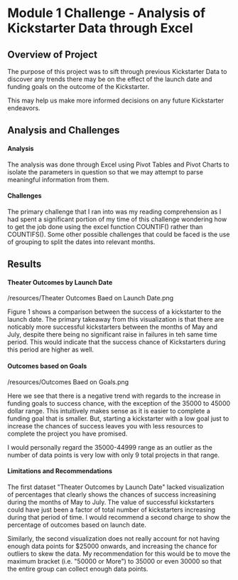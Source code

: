 # Module 1 Challenge - Analysis of Kickstarter Data through Excel

## Overview of Project

The purpose of this project was to sift through previous Kickstarter Data to discover any trends there may be on the effect of the launch date and funding goals on the outcome of the Kickstarter. 

This may help us make more informed decisions on any future Kickstarter endeavors.


## Analysis and Challenges

#### Analysis

The analysis was done through Excel using Pivot Tables and Pivot Charts to isolate the parameters in question so that we may attempt to parse meaningful information from them. 


#### Challenges

The primary challenge that I ran into was my reading comprehension as I had spent a significant portion of my time of this challenge wondering how to get the job done using the excel function COUNTIF() rather than COUNTIFS(). Some other possible challenges that could be faced is the use of grouping to split the dates into relevant months. 

## Results

#### Theater Outcomes by Launch Date
/resources/Theater Outcomes Baed on Launch Date.png

Figure 1 shows a comparison between the success of a kickstarter to the launch date. The primary takeaway from this visualization is that there are noticably more successful kickstarters between the months of May and July, despite there being no significant raise in failures in teh same time period. This would indicate that the success chance of Kickstarters during this period are higher as well.


#### Outcomes based on Goals
/resources/Outcomes Baed on Goals.png

Here we see that there is a negative trend with regards to the increase in funding goals to success chance, with the exception of the 35000 to 45000 dollar range. This intuitively makes sense as it is easier to complete a funding goal that is smaller. But, starting a kickstarter with a low goal just to increase the chances of success leaves you with less resources to complete the project you have promised. 

I would personally regard the 35000-44999 range as an outlier as the number of data points is very low with only 9 total projects in that range. 


#### Limitations and Recommendations

The first dataset "Theater Outcomes by Launch Date" lacked visualization of percentages that clearly shows the chances of success increasining during the months of May to July. The value of successful kickstarters could have just been a factor of total number of kickstarters increasing during that period of time. I would recommend a second charge to show the percentage of outcomes based on launch date. 

Similarly, the second visualization does not really account for not having enough data points for $25000 onwards, and increasing the chance for outliers to skew the data. My recommendation for this would be to move the maximum bracket (i.e. "50000 or More") to 35000 or even 30000 so that the entire group can collect enough data points. 
